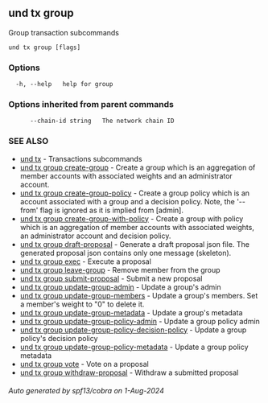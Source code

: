 ## und tx group

Group transaction subcommands

```
und tx group [flags]
```

### Options

```
  -h, --help   help for group
```

### Options inherited from parent commands

```
      --chain-id string   The network chain ID
```

### SEE ALSO

* [und tx](und_tx.md)	 - Transactions subcommands
* [und tx group create-group](und_tx_group_create-group.md)	 - Create a group which is an aggregation of member accounts with associated weights and an administrator account.
* [und tx group create-group-policy](und_tx_group_create-group-policy.md)	 - Create a group policy which is an account associated with a group and a decision policy. Note, the '--from' flag is ignored as it is implied from [admin].
* [und tx group create-group-with-policy](und_tx_group_create-group-with-policy.md)	 - Create a group with policy which is an aggregation of member accounts with associated weights, an administrator account and decision policy.
* [und tx group draft-proposal](und_tx_group_draft-proposal.md)	 - Generate a draft proposal json file. The generated proposal json contains only one message (skeleton).
* [und tx group exec](und_tx_group_exec.md)	 - Execute a proposal
* [und tx group leave-group](und_tx_group_leave-group.md)	 - Remove member from the group
* [und tx group submit-proposal](und_tx_group_submit-proposal.md)	 - Submit a new proposal
* [und tx group update-group-admin](und_tx_group_update-group-admin.md)	 - Update a group's admin
* [und tx group update-group-members](und_tx_group_update-group-members.md)	 - Update a group's members. Set a member's weight to "0" to delete it.
* [und tx group update-group-metadata](und_tx_group_update-group-metadata.md)	 - Update a group's metadata
* [und tx group update-group-policy-admin](und_tx_group_update-group-policy-admin.md)	 - Update a group policy admin
* [und tx group update-group-policy-decision-policy](und_tx_group_update-group-policy-decision-policy.md)	 - Update a group policy's decision policy
* [und tx group update-group-policy-metadata](und_tx_group_update-group-policy-metadata.md)	 - Update a group policy metadata
* [und tx group vote](und_tx_group_vote.md)	 - Vote on a proposal
* [und tx group withdraw-proposal](und_tx_group_withdraw-proposal.md)	 - Withdraw a submitted proposal

###### Auto generated by spf13/cobra on 1-Aug-2024
